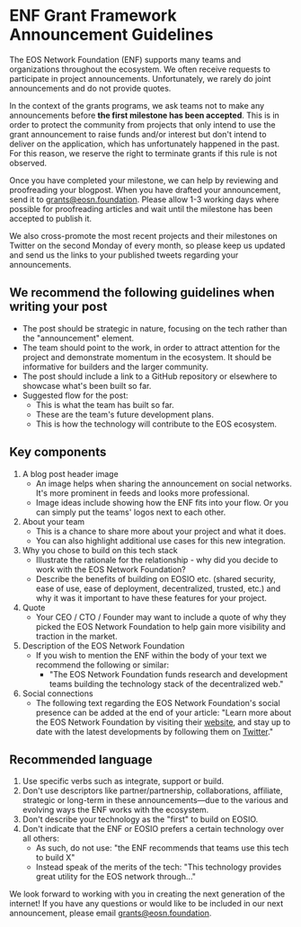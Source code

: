 # ENF Grant Framework Announcement Guidelines

The EOS Network Foundation (ENF) supports many teams and organizations throughout the ecosystem. We often receive requests to participate in project announcements. Unfortunately, we rarely do joint announcements and do not provide quotes.

In the context of the grants programs, we ask teams not to make any announcements before **the first milestone has been accepted**. This is in order to protect the community from projects that only intend to use the grant announcement to raise funds and/or interest but don't intend to deliver on the application, which has unfortunately happened in the past. For this reason, we reserve the right to terminate grants if this rule is not observed.

Once you have completed your milestone, we can help by reviewing and proofreading your blogpost. When you have drafted your announcement, send it to grants@eosn.foundation. Please allow 1-3 working days where possible for proofreading articles and wait until the milestone has been accepted to publish it.

We also cross-promote the most recent projects and their milestones on Twitter on the second Monday of every month, so please keep us updated and send us the links to your published tweets regarding your announcements.

## We recommend the following guidelines when writing your post

- The post should be strategic in nature, focusing on the tech rather than the "announcement" element.
- The team should point to the work, in order to attract attention for the project and demonstrate momentum in the ecosystem. It should be informative for builders and the larger community.
- The post should include a link to a GitHub repository or elsewhere to showcase what's been built so far.
- Suggested flow for the post:
  - This is what the team has built so far.
  - These are the team's future development plans.
  - This is how the technology will contribute to the EOS ecosystem.

## Key components

1. A blog post header image
   - An image helps when sharing the announcement on social networks. It's more prominent in feeds and looks more professional.
   - Image ideas include showing how the ENF fits into your flow. Or you can simply put the teams' logos next to each other.
2. About your team
   - This is a chance to share more about your project and what it does.
   - You can also highlight additional use cases for this new integration.
3. Why you chose to build on this tech stack
   - Illustrate the rationale for the relationship - why did you decide to work with the EOS Network Foundation?
   - Describe the benefits of building on EOSIO etc. (shared security, ease of use, ease of deployment, decentralized, trusted, etc.) and why it was it important to have these features for your project.
4. Quote
   - Your CEO / CTO / Founder may want to include a quote of why they picked the EOS Network Foundation to help gain more visibility and traction in the market.
5. Description of the EOS Network Foundation
   - If you wish to mention the ENF within the body of your text we recommend the following or similar:
     - "The EOS Network Foundation funds research and development teams building the
technology stack of the decentralized web."
6. Social connections
   - The following text regarding the EOS Network Foundation's social presence can be added at the end of your article: "Learn more about the EOS Network Foundation by visiting their [website](https://eosnetwork.com/), and stay up to date with the latest developments by following them on [Twitter](https://twitter.com/eosnfoundation)."
  
## Recommended language
  
1. Use specific verbs such as integrate, support or build.
2. Don't use descriptors like partner/partnership, collaborations, affiliate, strategic or long-term in these announcements—due to the various and evolving ways the ENF works with the ecosystem.
3. Don't describe your technology as the "first" to build on EOSIO.  
4. Don't indicate that the ENF or EOSIO prefers a certain technology over all others:
   - As such, do not use: "the ENF recommends that teams use this tech to build X"
   - Instead speak of the merits of the tech: "This technology provides great utility for the EOS network through..."

We look forward to working with you in creating the next generation of the internet! If you have any questions or would like to be included in our next announcement, please email grants@eosn.foundation.

